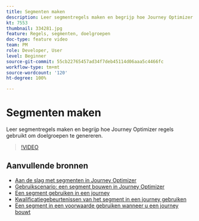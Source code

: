 ```yaml
---
title: Segmenten maken
description: Leer segmentregels maken en begrijp hoe Journey Optimizer regels gebruikt om doelgroepen te genereren.
kt: 7553
thumbnail: 334281.jpg
feature: Regels, segmenten, doelgroepen
doc-type: feature video
team: PM
role: Developer, User
level: Beginner
source-git-commit: 55cb22765457ad34f7deb45114d06aaa5c4466fc
workflow-type: tm+mt
source-wordcount: '120'
ht-degree: 100%

---
```



# Segmenten maken

Leer segmentregels maken en begrijp hoe Journey Optimizer regels gebruikt om doelgroepen te genereren.

>[!VIDEO](https://video.tv.adobe.com/v/334281?quality=12)

## Aanvullende bronnen

* [Aan de slag met segmenten in Journey Optimizer](https://experienceleague.adobe.com/docs/journey-optimizer/using/segment/about-segments.html?lang=nl)
* [Gebruikscenario: een segment bouwen in Journey Optimizer](https://experienceleague.adobe.com/docs/journey-optimizer/using/segment/creating-a-segment.html?lang=nl)
* [Een segment gebruiken in een journey](https://experienceleague.adobe.com/docs/journey-optimizer/using/orchestrate-journeys/about-journey-building/read-segment.html?lang=nl)
* [Kwalificatiegebeurtenissen van het segment in een journey gebruiken](https://experienceleague.adobe.com/docs/journey-optimizer/using/orchestrate-journeys/about-journey-building/segment-qualification-events.html?lang=nl)
* [Een segment in een voorwaarde gebruiken wanneer u een journey bouwt](https://experienceleague.adobe.com/docs/journey-optimizer/using/orchestrate-journeys/about-journey-building/condition-activity.html?lang=nl#using-a-segment?lang=nl)

